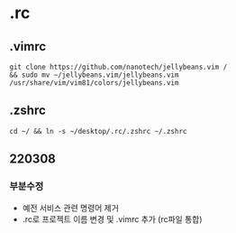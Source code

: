 # .rc
## .vimrc
```
git clone https://github.com/nanotech/jellybeans.vim /
&& sudo mv ~/jellybeans.vim/jellybeans.vim /usr/share/vim/vim81/colors/jellybeans.vim
```

## .zshrc
```
cd ~/ && ln -s ~/desktop/.rc/.zshrc ~/.zshrc
```

## 220308
### 부분수정
- 예전 서비스 관련 명령어 제거
- .rc로 프로젝트 이름 변경 및 .vimrc 추가 (rc파일 통합)
